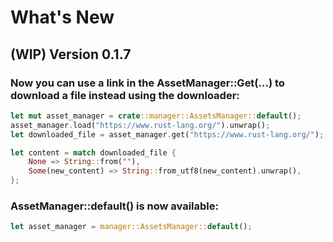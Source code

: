 # What's New

## (WIP) Version 0.1.7

### Now you can use a link in the AssetManager::Get(...) to download a file instead using the downloader:

```rust
let mut asset_manager = crate::manager::AssetsManager::default();
asset_manager.load("https://www.rust-lang.org/").unwrap();
let downloaded_file = asset_manager.get("https://www.rust-lang.org/");

let content = match downloaded_file {
	None => String::from(""),
	Some(new_content) => String::from_utf8(new_content).unwrap(),
};
```

### AssetManager::default() is now available:

```rust
let asset_manager = manager::AssetsManager::default();
```
